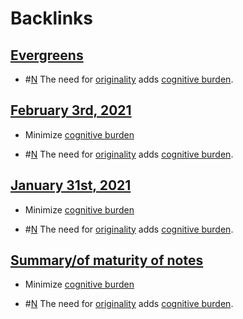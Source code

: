 
# Backlinks
## [Evergreens](<Evergreens.md>)
- #[N](<N.md>) The need for [originality](<originality.md>) adds [cognitive burden](<cognitive burden.md>).

## [February 3rd, 2021](<February 3rd, 2021.md>)
- Minimize [cognitive burden](<cognitive burden.md>)

- #[N](<N.md>) The need for [originality](<originality.md>) adds [cognitive burden](<cognitive burden.md>).

## [January 31st, 2021](<January 31st, 2021.md>)
- Minimize [cognitive burden](<cognitive burden.md>)

- #[N](<N.md>) The need for [originality](<originality.md>) adds [cognitive burden](<cognitive burden.md>).

## [Summary/of maturity of notes](<Summary/of maturity of notes.md>)
- Minimize [cognitive burden](<cognitive burden.md>)

- #[N](<N.md>) The need for [originality](<originality.md>) adds [cognitive burden](<cognitive burden.md>).

